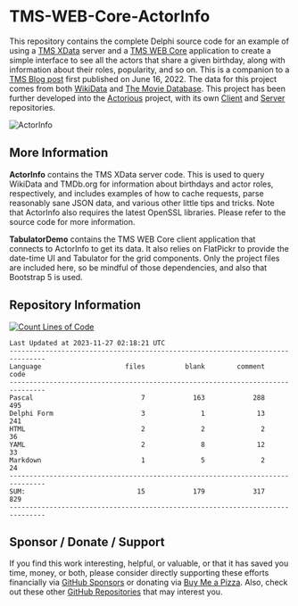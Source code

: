 # TMS-WEB-Core-ActorInfo
This repository contains the complete Delphi source code for an example of using a [TMS XData](https://www.tmssoftware.com/site/xdata.asp) server and a [TMS WEB Core](https://www.tmssoftware.com/site/tmswebcore.asp) application to create a simple interface to see all the actors that share a given birthday, along with information about their roles, popularity, and so on. This is a companion to a [TMS Blog post](https://www.tmssoftware.com/site/blog.asp?post=949) first published on June 16, 2022. The data for this project comes from both [WikiData](https://www.wikidata.org/wiki/Wikidata:Main_Page) and [The Movie Database](https://www.themoviedb.org). This project has been further developed into the [Actorious](https://www.actorious.com/) project, with its own [Client](https://github.com/500Foods/ActoriousClient) and [Server](https://github.com/500Foods/ActoriousServer) repositories.  

![ActorInfo](https://user-images.githubusercontent.com/41052272/173462502-bb6579c0-76ee-4e28-b172-6dfad7254d2e.gif)

## More Information
**ActorInfo** contains the TMS XData server code. This is used to query WikiData and TMDb.org for information about birthdays and actor roles, respectively, and includes examples of how to cache requests, parse reasonably sane JSON data, and various other little tips and tricks. Note that ActorInfo also requires the latest OpenSSL libraries. Please refer to the source code for more information.

**TabulatorDemo** contains the TMS WEB Core client application that connects to ActorInfo to get its data. It also relies on FlatPickr to provide the date-time UI and Tabulator for the grid components. Only the project files are included here, so be mindful of those dependencies, and also that Bootstrap 5 is used.

## Repository Information
[![Count Lines of Code](https://github.com/500Foods/TMS-WEB-Core-ActorInfo/actions/workflows/main.yml/badge.svg)](https://github.com/500Foods/TMS-WEB-Core-ActorInfo/actions/workflows/main.yml)
<!--CLOC-START -->
```
Last Updated at 2023-11-27 02:18:21 UTC
-------------------------------------------------------------------------------
Language                     files          blank        comment           code
-------------------------------------------------------------------------------
Pascal                           7            163            288            495
Delphi Form                      3              1             13            241
HTML                             2              2              2             36
YAML                             2              8             12             33
Markdown                         1              5              2             24
-------------------------------------------------------------------------------
SUM:                            15            179            317            829
-------------------------------------------------------------------------------
```
<!--CLOC-END-->

## Sponsor / Donate / Support
If you find this work interesting, helpful, or valuable, or that it has saved you time, money, or both, please consider directly supporting these efforts financially via [GitHub Sponsors](https://github.com/sponsors/500Foods) or donating via [Buy Me a Pizza](https://www.buymeacoffee.com/andrewsimard500). Also, check out these other [GitHub Repositories](https://github.com/500Foods?tab=repositories&q=&sort=stargazers) that may interest you.
